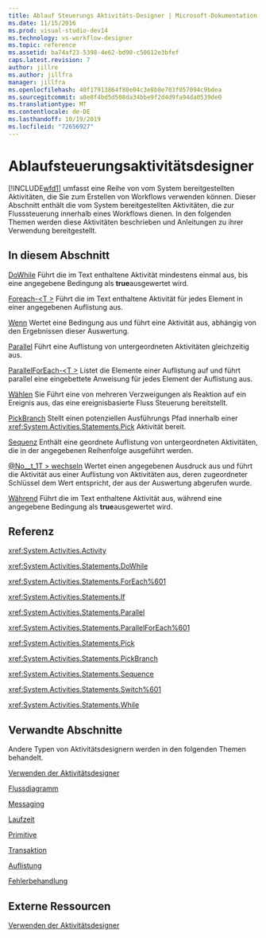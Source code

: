 ```yaml
---
title: Ablauf Steuerungs Aktivitäts-Designer | Microsoft-Dokumentation
ms.date: 11/15/2016
ms.prod: visual-studio-dev14
ms.technology: vs-workflow-designer
ms.topic: reference
ms.assetid: ba74af23-5398-4e62-bd90-c50612e3bfef
caps.latest.revision: 7
author: jillre
ms.author: jillfra
manager: jillfra
ms.openlocfilehash: 40f17913864f80e04c3e8b8e703f057094c9bdea
ms.sourcegitcommit: a8e8f4bd5d508da34bbe9f2d4d9fa94da0539de0
ms.translationtype: MT
ms.contentlocale: de-DE
ms.lasthandoff: 10/19/2019
ms.locfileid: "72656927"
---
```

# <a name="control-flow-activity-designers"></a>Ablaufsteuerungsaktivitätsdesigner
[!INCLUDE[wfd1](../includes/wfd1-md.md)] umfasst eine Reihe von vom System bereitgestellten Aktivitäten, die Sie zum Erstellen von Workflows verwenden können. Dieser Abschnitt enthält die vom System bereitgestellten Aktivitäten, die zur Flusssteuerung innerhalb eines Workflows dienen. In den folgenden Themen werden diese Aktivitäten beschrieben und Anleitungen zu ihrer Verwendung bereitgestellt.

## <a name="in-this-section"></a>In diesem Abschnitt
 [DoWhile](../workflow-designer/dowhile-activity-designer.md) Führt die im Text enthaltene Aktivität mindestens einmal aus, bis eine angegebene Bedingung als **true**ausgewertet wird.

 [Foreach-\<T >](foreach-t-activity-designer.md) Führt die im Text enthaltene Aktivität für jedes Element in einer angegebenen Auflistung aus.

 [Wenn](../workflow-designer/if-activity-designer.md) Wertet eine Bedingung aus und führt eine Aktivität aus, abhängig von den Ergebnissen dieser Auswertung.

 [Parallel](../workflow-designer/parallel-activity-designer.md) Führt eine Auflistung von untergeordneten Aktivitäten gleichzeitig aus.

 [ParallelForEach-\<T >](../workflow-designer/parallelforeach-t-activity-designer.md) Listet die Elemente einer Auflistung auf und führt parallel eine eingebettete Anweisung für jedes Element der Auflistung aus.

 [Wählen](../workflow-designer/pick-activity-designer.md) Sie Führt eine von mehreren Verzweigungen als Reaktion auf ein Ereignis aus, das eine ereignisbasierte Fluss Steuerung bereitstellt.

 [PickBranch](../workflow-designer/pickbranch-activity-designer.md) Stellt einen potenziellen Ausführungs Pfad innerhalb einer <xref:System.Activities.Statements.Pick> Aktivität bereit.

 [Sequenz](../workflow-designer/sequence-activity-designer.md) Enthält eine geordnete Auflistung von untergeordneten Aktivitäten, die in der angegebenen Reihenfolge ausgeführt werden.

 [@No__t_1T > wechseln](switch-t-activity-designer.md) Wertet einen angegebenen Ausdruck aus und führt die Aktivität aus einer Auflistung von Aktivitäten aus, deren zugeordneter Schlüssel dem Wert entspricht, der aus der Auswertung abgerufen wurde.

 [Während](../workflow-designer/while-activity-designer.md) Führt die im Text enthaltene Aktivität aus, während eine angegebene Bedingung als **true**ausgewertet wird.

## <a name="reference"></a>Referenz
 <xref:System.Activities.Activity>

 <xref:System.Activities.Statements.DoWhile>

 <xref:System.Activities.Statements.ForEach%601>

 <xref:System.Activities.Statements.If>

 <xref:System.Activities.Statements.Parallel>

 <xref:System.Activities.Statements.ParallelForEach%601>

 <xref:System.Activities.Statements.Pick>

 <xref:System.Activities.Statements.PickBranch>

 <xref:System.Activities.Statements.Sequence>

 <xref:System.Activities.Statements.Switch%601>

 <xref:System.Activities.Statements.While>

## <a name="related-sections"></a>Verwandte Abschnitte
 Andere Typen von Aktivitätsdesignern werden in den folgenden Themen behandelt.

 [Verwenden der Aktivitätsdesigner](../workflow-designer/using-the-activity-designers.md)

 [Flussdiagramm](../workflow-designer/flowchart-activity-designers.md)

 [Messaging](../workflow-designer/messaging-activity-designers.md)

 [Laufzeit](../workflow-designer/runtime-activity-designers.md)

 [Primitive](../workflow-designer/primitives-activity-designers.md)

 [Transaktion](../workflow-designer/transaction-activity-designers.md)

 [Auflistung](../workflow-designer/collection-activity-designers.md)

 [Fehlerbehandlung](../workflow-designer/error-handling-activity-designers.md)

## <a name="external-resources"></a>Externe Ressourcen
 [Verwenden der Aktivitätsdesigner](../workflow-designer/using-the-activity-designers.md)
